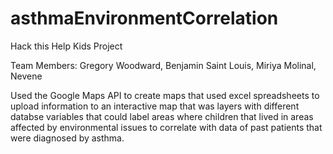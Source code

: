 # asthmaEnvironmentCorrelation
Hack this Help Kids Project

Team Members: Gregory Woodward, Benjamin Saint Louis, Miriya Molinal, Nevene 

Used the Google Maps API to create maps that used excel spreadsheets to upload information to an interactive map that was layers with different databse variables that could label areas where children that lived in areas affected by environmental issues to correlate with data of past patients that were diagnosed by asthma. 
